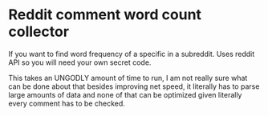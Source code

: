 # Reddit comment word count collector

If you want to find word frequency of a specific in a subreddit. Uses reddit API so you will need your own secret code.

This takes an UNGODLY amount of time to run, I am not really sure what can be done about that besides improving net speed, it literally has to parse large amounts of data and none of that can be optimized given literally every comment has to be checked. 
